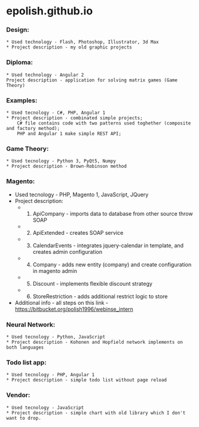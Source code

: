 # epolish.github.io

### Design:
    * Used technology - Flash, Photoshop, Illustrator, 3d Max
    * Project description - my old graphic projects

### Diploma:
    * Used technology - Angular 2
    Project description - application for solving matrix games (Game Theory)

### Examples:
    * Used tecnology - C#, PHP, Angular 1
    * Project description - combinated simple projects;
        C# file contains code with two patterns used toghether (composite and factory method);
        PHP and Angular 1 make simple REST API;
    
### Game Theory:
    * Used tecnology - Python 3, PyQt5, Numpy
    * Project description - Brown-Robinson method
    
### Magento:
   * Used tecnology - PHP, Magento 1, JavaScript, JQuery
   * Project description:
      * 1) ApiCompany - imports data to database from other source throw SOAP
      * 2) ApiExtended - creates SOAP service
      * 3) CalendarEvents - integrates jquery-calendar in template, and creates admin configuration
      * 4) Company - adds new entity (company) and create configuration in magento admin
      * 5) Discount - implements flexible discount strategy
      * 6) StoreRestriction - adds additional restrict logic to store
   * Additional info - all steps on this link - https://bitbucket.org/polish1996/webinse_intern
    
### Neural Network:
    * Used tecnology - Python, JavaScript
    * Project description - Kohonen and Hopfield network implements on both languages

### Todo list app:
    * Used tecnology - PHP, Angular 1
    * Project description - simple todo list without page reload
    
### Vendor:
    * Used tecnology - JavaScript
    * Project description - simple chart with old library which I don't want to drop.
    

